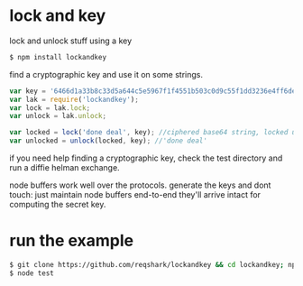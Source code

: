# lock and key
lock and unlock stuff using a key

```bash
$ npm install lockandkey
```

find a cryptographic key and use it on some strings.

```js
var key = '6466d1a33b8c33d5a644c5e5967f1f4551b503c0d9c55f1dd3236e4ff6de980';
var lak = require('lockandkey');
var lock = lak.lock;
var unlock = lak.unlock;

var locked = lock('done deal', key); //ciphered base64 string, locked up!
var unlocked = unlock(locked, key); //'done deal'
```

if you need help finding a cryptographic key, check the test directory and run a diffie helman exchange.

node buffers work well over the protocols. generate the keys and dont touch: just maintain node buffers end-to-end they'll arrive intact for computing the secret key.

# run the example
```bash
$ git clone https://github.com/reqshark/lockandkey && cd lockandkey; npm i
$ node test
```
